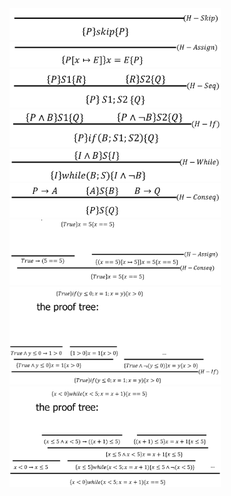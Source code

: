 <img src="https://raw.githubusercontent.com/hao0012/ImageStore/main/20250413145455464.png" alt="image-20250113144628827" style="zoom: 33%;" />

<img src="https://raw.githubusercontent.com/hao0012/ImageStore/main/20250413145456974.png" alt="image-20250113144639904" style="zoom: 33%;" />

<img src="https://raw.githubusercontent.com/hao0012/ImageStore/main/20250413145458107.png" alt="image-20250113144652600" style="zoom:33%;" />

<img src="https://raw.githubusercontent.com/hao0012/ImageStore/main/20250413145459208.png" alt="image-20250113144702442" style="zoom:33%;" />

<img src="https://raw.githubusercontent.com/hao0012/ImageStore/main/20250413145501204.png" alt="image-20250113144710304" style="zoom: 33%;" />

<img src="https://raw.githubusercontent.com/hao0012/ImageStore/main/20250413145504792.png" alt="image-20250113144720574" style="zoom:33%;" />

<img src="https://raw.githubusercontent.com/hao0012/ImageStore/main/20250413145502906.png" alt="image-20250113144835036" style="zoom: 33%;" />

<img src="https://raw.githubusercontent.com/hao0012/ImageStore/main/20250413145506101.png" alt="image-20250113144916062" style="zoom: 33%;" />

<img src="https://raw.githubusercontent.com/hao0012/ImageStore/main/20250413145512100.png" alt="image-20250113144958329" style="zoom: 33%;" />

